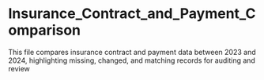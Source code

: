 # Insurance_Contract_and_Payment_Comparison
This file compares insurance contract and payment data between 2023 and 2024, highlighting missing, changed, and matching records for auditing and review

